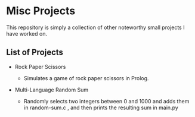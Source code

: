 # Misc Projects

This repository is simply a collection of other noteworthy small projects I have worked on.

## List of Projects

- Rock Paper Scissors
  
    - Simulates a game of rock paper scissors in Prolog.

- Multi-Language Random Sum

    - Randomly selects two integers between 0 and 1000 and adds them in random-sum.c , and then prints the resulting sum in main.py
